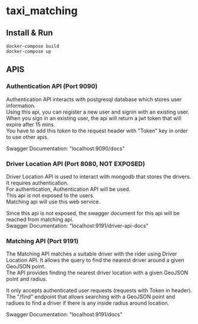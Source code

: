 # taxi_matching

## Install & Run
```
docker-compose build
docker-compose up
```

## APIS

### Authentication API (Port 9090)
Authentication API interacts with postgresql database which stores user information.  
Using this api, you can register a new user and signin with an existing user.  
When you sign in an existing user, the api will return a jwt token that will expire after 15 mins.  
You have to add this token to the request header with "Token" key in order to use other apis.  
  
Swagger Documentation: "localhost:9090/docs"

### Driver Location API (Port 8080, NOT EXPOSED)

Driver Location API is used to interact with mongodb that stores the drivers.  
It requires authentication.  
For authentication, Authentication API will be used.  
This api is not exposed to the users.  
Matching api will use this web service.  
  
Since this api is not exposed, the swagger document for this api will be reached from matching api.  
Swagger Documentation: "localhost:9191/driver-api-docs"

### Matching API (Port 9191)

The Matching API matches a suitable driver with the rider using Driver Location API. 
It allows the query to find the nearest driver around a given GeoJSON point.  
The API provides finding the nearest driver location with a given GeoJSON point and radius.  

It only accepts authenticated user requests (requests with Token in header).  
The "/find" endpoint that allows searching with a GeoJSON point and radiues to find a driver if there is any inside radius around location.  

Swagger Documentation: "localhost:9191/docs"
